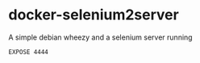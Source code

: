 docker-selenium2server
======================

A simple debian wheezy and a selenium server running

    EXPOSE 4444
